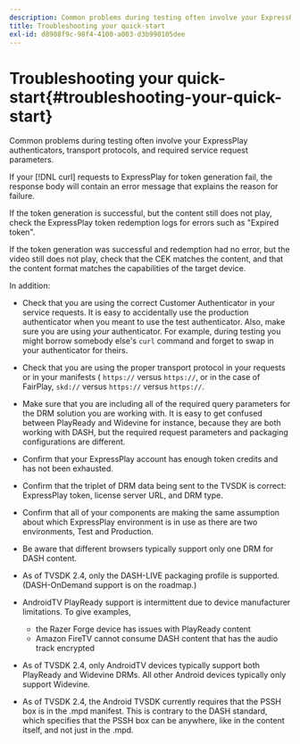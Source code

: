 ```yaml
---
description: Common problems during testing often involve your ExpressPlay authenticators, transport protocols, and required service request parameters.
title: Troubleshooting your quick-start
exl-id: d8908f9c-98f4-4100-a003-d3b990105dee
---
```

# Troubleshooting your quick-start{#troubleshooting-your-quick-start}

Common problems during testing often involve your ExpressPlay authenticators, transport protocols, and required service request parameters.

If your [!DNL curl] requests to ExpressPlay for token generation fail, the response body will contain an error message that explains the reason for failure.

If the token generation is successful, but the content still does not play, check the ExpressPlay token redemption logs for errors such as "Expired token".

If the token generation was successful and redemption had no error, but the video still does not play, check that the CEK matches the content, and that the content format matches the capabilities of the target device.

In addition:

* Check that you are using the correct Customer Authenticator in your service requests. It is easy to accidentally use the production authenticator when you meant to use the test authenticator. Also, make sure you are using *your* authenticator. For example, during testing you might borrow somebody else's `curl` command and forget to swap in your authenticator for theirs. 

* Check that you are using the proper transport protocol in your requests or in your manifests ( `https://` versus `https://`, or in the case of FairPlay, `skd://` versus `https://` versus `https://`. 

* Make sure that you are including all of the required query parameters for the DRM solution you are working with. It is easy to get confused between PlayReady and Widevine for instance, because they are both working with DASH, but the required request parameters and packaging configurations are different. 
* Confirm that your ExpressPlay account has enough token credits and has not been exhausted. 
* Confirm that the triplet of DRM data being sent to the TVSDK is correct: ExpressPlay token, license server URL, and DRM type. 
* Confirm that all of your components are making the same assumption about which ExpressPlay environment is in use as there are two environments, Test and Production. 
* Be aware that different browsers typically support only one DRM for DASH content. 
* As of TVSDK 2.4, only the DASH-LIVE packaging profile is supported. (DASH-OnDemand support is on the roadmap.) 
* AndroidTV PlayReady support is intermittent due to device manufacturer limitations. To give examples,

    * the Razer Forge device has issues with PlayReady content 
    * Amazon FireTV cannot consume DASH content that has the audio track encrypted

* As of TVSDK 2.4, only AndroidTV devices typically support both PlayReady and Widevine DRMs. All other Android devices typically only support Widevine. 
* As of TVSDK 2.4, the Android TVSDK currently requires that the PSSH box is in the .mpd manifest. This is contrary to the DASH standard, which specifies that the PSSH box can be anywhere, like in the content itself, and not just in the .mpd.
